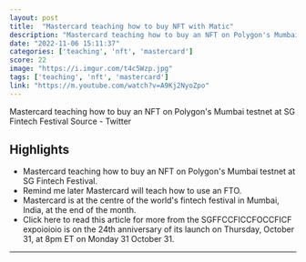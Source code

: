 ```yaml
---
layout: post
title:  "Mastercard teaching how to buy NFT with Matic"
description: "Mastercard teaching how to buy an NFT on Polygon's Mumbai testnet at SG Fintech Festival Source - Twitter"
date: "2022-11-06 15:11:37"
categories: ['teaching', 'nft', 'mastercard']
score: 22
image: "https://i.imgur.com/t4c5Wzp.jpg"
tags: ['teaching', 'nft', 'mastercard']
link: "https://m.youtube.com/watch?v=A9Kj2NyoZpo"
---
```


Mastercard teaching how to buy an NFT on Polygon's Mumbai testnet at SG Fintech Festival Source - Twitter

## Highlights

- Mastercard teaching how to buy an NFT on Polygon's Mumbai testnet at SG Fintech Festival.
- Remind me later Mastercard will teach how to use an FTO.
- Mastercard is at the centre of the world's fintech festival in Mumbai, India, at the end of the month.
- Click here to read this article for more from the SGFFCCFICCFOCCFICF expoioioio is on the 24th anniversary of its launch on Thursday, October 31, at 8pm ET on Monday 31 October 31.

---
